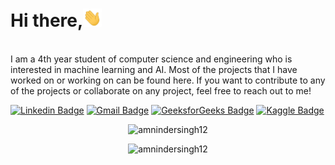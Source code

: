 <!-- ### Hi there 👋 -->

<!--
**amnindersingh12/amnindersingh12** is a ✨ _special_ ✨ repository because its `README.md` (this file) appears on your GitHub profile.

Here are some ideas to get you started:

- 🔭 I’m currently working on ...
- 🌱 I’m currently learning ...
- 👯 I’m looking to collaborate on ...
- 🤔 I’m looking for help with ...
- 💬 Ask me about ...
- 📫 How to reach me: ...
- 😄 Pronouns: ...
- ⚡ Fun fact: ...
-->
<h1> Hi there,<img src="https://raw.githubusercontent.com/ABSphreak/ABSphreak/master/gifs/Hi.gif" width="30px"> </h2>
<br>
I am a 4th year student of computer science and engineering who is interested in machine learning and AI.
Most of the projects that I have worked on or working on can be found here. If you want to contribute to any of the projects or collaborate on any project, feel free to reach out to me!


[![Linkedin Badge](https://img.shields.io/badge/LinkedIn-0077B5?style=for-the-badge&logo=linkedin&logoColor=white&&link=https://www.linkedin.com/in/amninder-singh-7a918b212//)](https://www.linkedin.com/in/amninder-singh-7a918b212//)
[![Gmail Badge](https://img.shields.io/badge/Gmail-D14836?style=for-the-badge&logo=gmail&logoColor=white&link=mailto:amnindersingh58611@gmail.com)](mailto:amnindersingh58611@gmail.com)
[![GeeksforGeeks Badge](https://img.shields.io/badge/-GeeksforGeeks-111200E?style=for-the-badge&logo=GeeksforGeeks&logoColor=white&&link=https://auth.geeksforgeeks.org/user/amnindersingh1414/articles)](https://auth.geeksforgeeks.org/user/amnindersingh1414/articles) 
[![Kaggle Badge](https://img.shields.io/badge/K-Kaggle-white?style=for-the-badge&logo=K&logoColor=blue&&link=https://www.kaggle.com/amnindersingh/)](https://www.kaggle.com/amnindersingh/)

<p align="center">
 <img src="https://github-readme-stats.vercel.app/api?username=amnindersingh12&show_icons=true&title_color=4E1C94&icon_color=4E1C94&text_color=0F0321&bg_color=FFFFFF" alt="amnindersingh12"/> 
 

</p>
<p align="center">  <img src="https://komarev.com/ghpvc/?username=amnindersingh12" alt="amnindersingh12" /> </p> 
 
